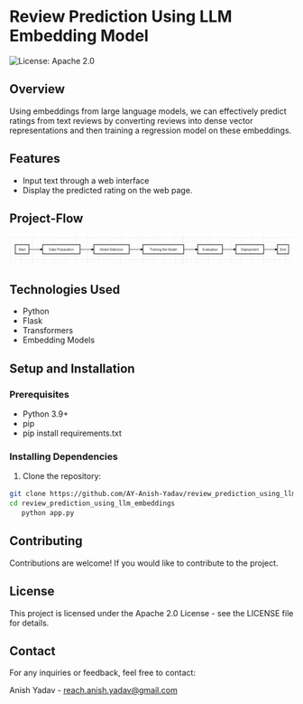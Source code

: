# Review Prediction Using LLM Embedding Model

![License: Apache 2.0](https://img.shields.io/badge/License-Apache_2.0-blue.svg)

## Overview

Using embeddings from large language models, we can effectively predict ratings from text reviews by converting reviews into dense vector representations and then training a regression model on these embeddings.

## Features

- Input text through a web interface
- Display the predicted rating on the web page.

## Project-Flow
<div align="center">
<img src="./project_flow.png">
</div>

## Technologies Used

- Python
- Flask
- Transformers
- Embedding Models 

## Setup and Installation

### Prerequisites

- Python 3.9+
- pip
- pip install requirements.txt

### Installing Dependencies

1. Clone the repository:

```bash
git clone https://github.com/AY-Anish-Yadav/review_prediction_using_llm_embeddings.git
cd review_prediction_using_llm_embeddings
   python app.py
   ```

## Contributing

Contributions are welcome! If you would like to contribute to the project.

## License

This project is licensed under the Apache 2.0 License - see the LICENSE file for details.

## Contact

For any inquiries or feedback, feel free to contact:

Anish Yadav - reach.anish.yadav@gmail.com

